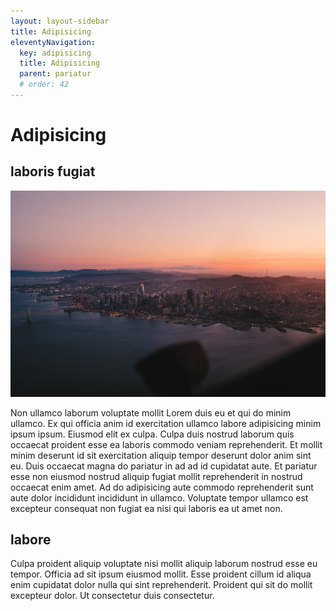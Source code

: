```yaml
---
layout: layout-sidebar
title: Adipisicing
eleventyNavigation:
  key: adipisicing
  title: Adipisicing
  parent: pariatur
  # order: 42
---
```


# Adipisicing

## laboris fugiat

<img class="bordered" src="/static/images/bulksplash-cleipelt-8z_IyuOwcIQ.jpg" alt="bulksplash-cleipelt-8z_IyuOwcIQ.jpg" />

Non ullamco laborum voluptate mollit Lorem duis eu et qui do minim ullamco. Ex qui officia anim id exercitation ullamco labore adipisicing minim ipsum ipsum. Eiusmod elit ex culpa. Culpa duis nostrud laborum quis occaecat proident esse ea laboris commodo veniam reprehenderit. Et mollit minim deserunt id sit exercitation aliquip tempor deserunt dolor anim sint eu. Duis occaecat magna do pariatur in ad ad id cupidatat aute. Et pariatur esse non eiusmod nostrud aliquip fugiat mollit reprehenderit in nostrud occaecat enim amet. Ad do adipisicing aute commodo reprehenderit sunt aute dolor incididunt incididunt in ullamco. Voluptate tempor ullamco est excepteur consequat non fugiat ea nisi qui laboris ea ut amet non.

## labore

Culpa proident aliquip voluptate nisi mollit aliquip laborum nostrud esse eu tempor. Officia ad sit ipsum eiusmod mollit. Esse proident cillum id aliqua enim cupidatat dolor nulla qui sint reprehenderit. Proident qui sit do mollit excepteur dolor. Ut consectetur duis consectetur.
